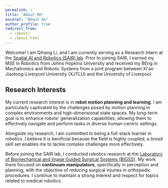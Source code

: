 ```yaml
---
permalink: /
title: "About Me"
excerpt: "About me"
author_profile: true
redirect_from: 
  - /about/
  - /about.html
---
```


Welcome! I am Qihang Li, and I am currently serving as a Research Intern at the [Spatial AI and Robotics (SAIR) lab](https://sairlab.org/). Prior to joining SAIR, I earned my MSE in Robotics from Johns Hopkins University and received my BEng in Mechatronics and Robotic Systems from a joint program between Xi'an Jiaotong-Liverpool University (XJTLU) and the University of Liverpool.

Research Interests
-----
My current research interest is in **robot motion planning and learning**. I am particularly captivated by the challenges posed by motion planning in complex environments and high-dimensional state spaces. My long-term goal is to enhance robots' generalization capabilities, allowing them to effectively navigate and perform tasks in diverse human-centric settings.

Alongside my research, I am committed to being a full-stack learner in robotics. I believe it is benificial because the field is highly coupled; a broad skill set enables me to tackle complex challenges more effectively.

Before joining the SAIR lab, I conducted robotics research at the [Laboratory of Biomechanical and Image Guided Surgical Systems (BIGSS)](https://bigss.lcsr.jhu.edu/). My work there focused on **continuum manipulators**, specifically in perception and planning, with the objective of reducing surgical injuries in orthopedic procedures. I continue to maintain a strong interest and respect for topics related to medical robotics.